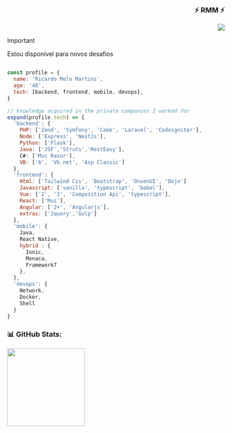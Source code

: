 
<div align="right">

### ⚡ RMM ⚡

<a href="https://www.linkedin.com/in/ricardo-melo-martins" target="_blank"><img loading="lazy" src="https://img.shields.io/badge/-LinkedIn-%230077B5?style=for-the-badge&logo=linkedin&logoColor=white" target="_blank"></a>   

</div>

> [!IMPORTANT]  
> Estou disponível para novos desafios


``` javascript

const profile = {
  name: 'Ricardo Melo Martins',
  age: '48',
  tech: [backend, frontend, mobile, devops],
}

// knowledge acquired in the private companies I worked for
expand(profile.tech) => {
  'backend': {
    PHP: ['Zend', 'Symfony', 'Cake', 'Laravel', 'Codeigniter'],
    Node: ['Express', 'NestJs'],
    Python: ['Flask'],
    Java: ['JSF','Struts','RestEasy'],
    C#: ['Mvc Razor'],
    VB: ['6', 'Vb.net', 'Asp Classic']
  },
  'frontend': {
    Html: ['Tailwind Css', 'Bootstrap', 'OnsenUI', 'Dojo']
    Javascript: ['vanilla', 'typescript', 'babel'],
    Vue: ['2', '3', 'Composition Api', 'typescript'],
    React: ['Mui'],
    Angular: ['2+', 'Angularjs'],
    extras: ['Jquery','Gulp']
  },
  'mobile': {
    Java,
    React Native,
    hybrid : {
      Ionic,
      Monaca,
      Framework7
    },
  },
  'devops': {
    Network,
    Docker,
    Shell
  }
}

```

### 📊 GitHub Stats:

<div>
  <a href="https://github.com/ricardo-melo-martins">
    <img loading="lazy" height="180em" src="https://github-readme-stats.vercel.app/api/top-langs/?username=ricardo-melo-martins&layout=compact&hide_border=true&title_color=00bfbf&text_color=00bfbf&bg_color=0d1117&langs_count=10&locale=pt-br" />
  </a>
</div>
